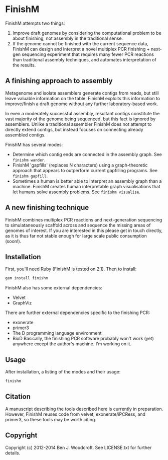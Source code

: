 # FinishM

FinishM attempts two things:

1. Improve draft genomes by considering the computational problem to be about finishing, not assembly in the traditional sense.
2. If the genome cannot be finished with the current sequence data, FinishM can design and interpret a novel multiplex PCR finishing + next-gen sequencing experiment that requires many fewer PCR reactions than traditional assembly techniques, and automates interpretation of the results.

## A finishing approach to assembly
Metagenome and isolate assemblers generate contigs from reads, but still leave valuable information on the table. FinishM exploits this information to improve/finish a draft genome without any further laboratory-based work.

In even a moderately successful assembly, resultant contigs constitute the vast majority of the genome being sequenced, but this fact is ignored by assemblers. Unlike a traditional assembler FinishM does not attempt to directly extend contigs, but instead focuses on connecting already assembled contigs.

FinishM has several modes:
* Determine which contig ends are connected in the assembly graph. See `finishm wander`.
* FinishM 'gapfills' (replaces N characters) using a graph-theoretic approach that appears to outperform current gapfilling programs. See `finishm gapfill`.
* Sometimes a human is better able to interpret an assembly graph than a machine. FinishM creates human interpretable graph visualisations that let humans solve assembly problems. See `finishm visualise`.

## A new finishing technique

FinishM combines multiplex PCR reactions and next-generation sequencing to simulataneously scaffold across and sequence the missing areas of genomes of interest. If you are interested in this please get in touch directly, as it is thus far not stable enough for large scale public consumption (soon!).

## Installation

First, you'll need Ruby (FinishM is tested on 2.1). Then to install:
```sh
gem install finishm
```

FinishM also has some external dependencies:
* Velvet
* GraphViz

There are further external dependencies specific to the finishing PCR:
* exonerate
* primer3
* The D programming language environment
* BioD
Basically, the finishing PCR software probably won't work (yet) anywhere except the author's machine. I'm working on it.

## Usage
After installation, a listing of the modes and their usage:
```sh
finishm
```

## Citation

A manuscript describing the tools described here is currently in preparation. However, FinishM reuses code from velvet, exonerate/iPCRess, and primer3, so these tools may be worth citing.

## Copyright

Copyright (c) 2012-2014 Ben J. Woodcroft. See LICENSE.txt for
further details.

